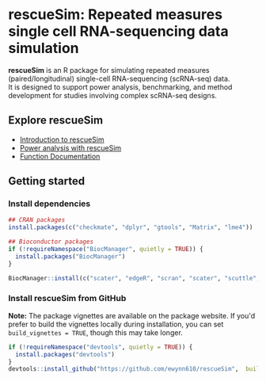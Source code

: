 # rescueSim: Repeated measures single cell RNA-sequencing data simulation

**rescueSim** is an R package for simulating repeated measures (paired/longitudinal) single-cell RNA-sequencing (scRNA-seq) data.  
It is designed to support power analysis, benchmarking, and method development for studies involving complex scRNA-seq designs.

## Explore rescueSim

- [Introduction to rescueSim](https://ewynn610.github.io/rescueSim/articles/rescueSimVignette.html)
- [Power analysis with rescueSim](https://ewynn610.github.io/rescueSim/articles/rescueSimPowerVignette.html)
- [Function Documentation](https://ewynn610.github.io/rescueSim/reference/index.html)

## Getting started 

### Install dependencies

```r
## CRAN packages
install.packages(c("checkmate", "dplyr", "gtools", "Matrix", "lme4"))

## Bioconductor packages
if (!requireNamespace("BiocManager", quietly = TRUE)) {
  install.packages("BiocManager")
}

BiocManager::install(c("scater", "edgeR", "scran", "scater", "scuttle", "SingleCellExperiment", "MAST"))
```
### Install rescueSim from GitHub
**Note:** The package vignettes are available on the package website. If you'd prefer to build the vignettes locally during installation, you can set `build_vignettes = TRUE`, though this may take longer.

```r
if (!requireNamespace("devtools", quietly = TRUE)) {
  install.packages("devtools")
}
devtools::install_github("https://github.com/ewynn610/rescueSim",  build_vignettes = FALSE)
```
